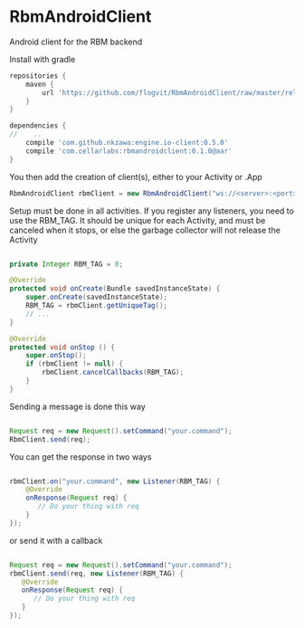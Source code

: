 # RbmAndroidClient
Android client for the RBM backend

Install with gradle

```gradle
repositories {
    maven {
        url 'https://github.com/flogvit/RbmAndroidClient/raw/master/release/'
    }
}

dependencies {
//    ..
    compile 'com.github.nkzawa:engine.io-client:0.5.0'
    compile 'com.cellarlabs:rbmandroidclient:0.1.0@aar'
}
```

You then add the creation of client(s), either to your Activity or .App

```java
RbmAndroidClient rbmClient = new RbmAndroidClient("ws://<server>:<port>");


```

Setup must be done in all activities. If you register any listeners, you need to use the RBM_TAG.
It should be unique for each Activity, and must be canceled when it stops, or else the
garbage collector will not release the Activity

```java

private Integer RBM_TAG = 0;

@Override
protected void onCreate(Bundle savedInstanceState) {
    super.onCreate(savedInstanceState);
    RBM_TAG = rbmClient.getUniqueTag();
    // ...
}

@Override
protected void onStop () {
    super.onStop();
    if (rbmClient != null) {
        rbmClient.cancelCallbacks(RBM_TAG);
    }
}
```

Sending a message is done this way

```java

Request req = new Request().setCommand("your.command");
RbmClient.send(req);

```

You can get the response in two ways

```java

rbmClient.on("your.command", new Listener(RBM_TAG) {
    @Override
    onResponse(Request req) {
       // Do your thing with req
    }
});

```

or send it with a callback

```java

Request req = new Request().setCommand("your.command");
rbmClient.send(req, new Listener(RBM_TAG) {
   @Override
   onResponse(Request req) {
      // Do your thing with req
   }
});

```
